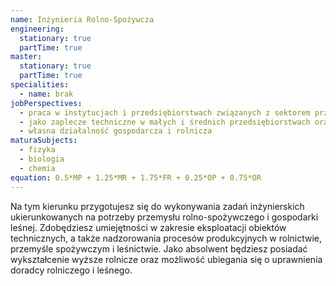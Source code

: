 ```yaml
---
name: Inżynieria Rolno-Spożywcza
engineering:
  stationary: true
  partTime: true
master:
  stationary: true 
  partTime: true
specialities:
  - name: brak
jobPerspectives:
  - praca w instytucjach i przedsiębiorstwach związanych z sektorem przetwórstwa rolno-spożywczego, rolnictwem i gospodarką leśną
  - jako zaplecze techniczne w małych i średnich przedsiębiorstwach oraz jednostkach doradczych
  - własna działalność gospodarcza i rolnicza
maturaSubjects:
  - fizyka
  - biologia
  - chemia
equation: 0.5*MP + 1.25*MR + 1.75*FR + 0.25*OP + 0.75*OR
---
```


Na tym kierunku przygotujesz się do wykonywania zadań inżynierskich ukierunkowanych na potrzeby przemysłu rolno-spożywczego i gospodarki leśnej. Zdobędziesz umiejętności w zakresie eksploatacji obiektów technicznych, a także nadzorowania procesów produkcyjnych w rolnictwie, przemyśle spożywczym i leśnictwie. Jako absolwent będziesz posiadać
wykształcenie wyższe rolnicze oraz możliwość ubiegania się o uprawnienia doradcy rolniczego i leśnego.